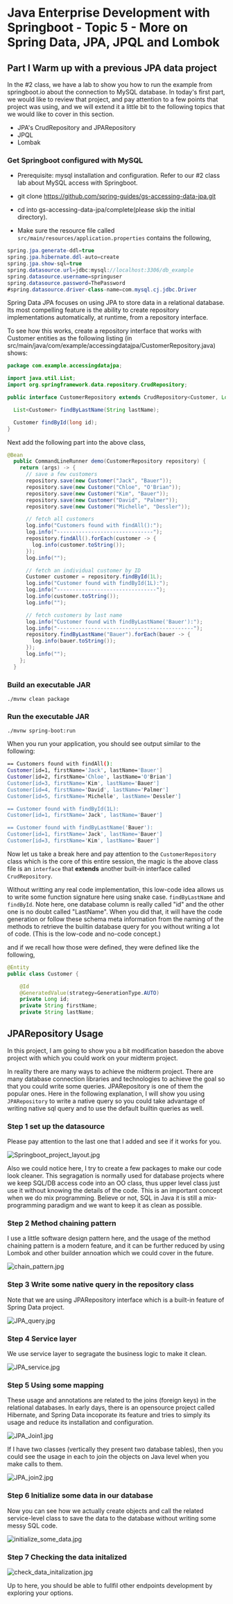 # Java Enterprise Development with Springboot - Topic 5 - More on Spring Data, JPA, JPQL and Lombok

## Part I Warm up with a previous JPA data project

In the #2 class, we have a lab to show you how to run the example from springboot.io about the connection to MySQL database.
In today's first part, we would like to review that project, and pay attention to a few points that project was using,
and we will extend it a little bit to the following topics that we would like to cover in this section.

* JPA's CrudRepository and JPARepository
* JPQL
* Lombak

### Get Springboot configured with MySQL

* Prerequisite: mysql installation and configuration. Refer to our #2 class lab about MySQL access with Springboot.

* git clone https://github.com/spring-guides/gs-accessing-data-jpa.git

* cd into gs-accessing-data-jpa/complete(please skip the initial directory).

* Make sure the resource file called `src/main/resources/application.properties` contains the following,

```java
spring.jpa.generate-ddl=true
spring.jpa.hibernate.ddl-auto=create
spring.jpa.show-sql=true
spring.datasource.url=jdbc:mysql://localhost:3306/db_example
spring.datasource.username=springuser
spring.datasource.password=ThePassword
#spring.datasource.driver-class-name=com.mysql.cj.jdbc.Driver
```

Spring Data JPA focuses on using JPA to store data in a relational database. Its most compelling feature is the ability to create repository implementations automatically, at runtime, from a repository interface.

To see how this works, create a repository interface that works with Customer entities as the following listing (in src/main/java/com/example/accessingdatajpa/CustomerRepository.java) shows:

```java
package com.example.accessingdatajpa;

import java.util.List;
import org.springframework.data.repository.CrudRepository;

public interface CustomerRepository extends CrudRepository<Customer, Long> {

  List<Customer> findByLastName(String lastName);

  Customer findById(long id);
}
```

Next add the following part into the above class,

```java
@Bean
  public CommandLineRunner demo(CustomerRepository repository) {
    return (args) -> {
      // save a few customers
      repository.save(new Customer("Jack", "Bauer"));
      repository.save(new Customer("Chloe", "O'Brian"));
      repository.save(new Customer("Kim", "Bauer"));
      repository.save(new Customer("David", "Palmer"));
      repository.save(new Customer("Michelle", "Dessler"));

      // fetch all customers
      log.info("Customers found with findAll():");
      log.info("-------------------------------");
      repository.findAll().forEach(customer -> {
        log.info(customer.toString());
      });
      log.info("");

      // fetch an individual customer by ID
      Customer customer = repository.findById(1L);
      log.info("Customer found with findById(1L):");
      log.info("--------------------------------");
      log.info(customer.toString());
      log.info("");

      // fetch customers by last name
      log.info("Customer found with findByLastName('Bauer'):");
      log.info("--------------------------------------------");
      repository.findByLastName("Bauer").forEach(bauer -> {
        log.info(bauer.toString());
      });
      log.info("");
    };
  }
```

### Build an executable JAR

`./mvnw clean package`

### Run the executable JAR

`./mvnw spring-boot:run`

When you run your application, you should see output similar to the following:

```bash
== Customers found with findAll():
Customer[id=1, firstName='Jack', lastName='Bauer']
Customer[id=2, firstName='Chloe', lastName='O'Brian']
Customer[id=3, firstName='Kim', lastName='Bauer']
Customer[id=4, firstName='David', lastName='Palmer']
Customer[id=5, firstName='Michelle', lastName='Dessler']

== Customer found with findById(1L):
Customer[id=1, firstName='Jack', lastName='Bauer']

== Customer found with findByLastName('Bauer'):
Customer[id=1, firstName='Jack', lastName='Bauer']
Customer[id=3, firstName='Kim', lastName='Bauer']
```

Now let us take a break here and pay attention to the `CustomerRepository` class which is the core of this entire session,
the magic is the above class file is an `interface` that **extends** another built-in interface called `CrudRepository`.

Without writting any real code implementation, this low-code idea allows us to write some function signature here using snake case.
`findByLastName` and `findById`. Note here, one database column is really called "id" and the other one is no doubt called "LastName".
When you did that, it will have the code generation or follow these schema meta information from the naming of the methods 
to retrieve the builtin database query for you without writing a lot of code. (This is the low-code and no-code concept.)

and if we recall how those were defined, they were defined like the following,

```java
@Entity
public class Customer {

	@Id
	@GeneratedValue(strategy=GenerationType.AUTO)
	private Long id;
	private String firstName;
	private String lastName;
```

## JPARepository Usage

In this project, I am going to show you a bit modification basedon the above project with which you could work on your midterm project.

In reality there are many ways to achieve the midterm project. There are many database connection libraries and technologies to achieve the goal so that you could write some queries. JPARepository is one of them the popular ones. Here in the following explanation, I will show you using `JPARepository` to write a native query so you could take advantage of writing native sql query and to use the default builtin queries as well.

### Step 1 set up the datasource

Please pay attention to the last one that I added and see if it works for you.

![Springboot_project_layout.jpg](..%2F..%2Fimages%2Fspringboot%2F%235%2FSpringboot_project_layout.jpg)

Also we could notice here, I try to create a few packages to make our code look cleaner.
This segragation is normally used for database projects where we keep SQL/DB access code into an OO class, thus upper level class just use it without knowing the details of the code. This is an important concept when we do mix programming. Believe or not, SQL in Java it is still a mix-programming paradigm and we want to keep it as clean as possible.

### Step 2 Method chaining pattern

I use a little software design pattern here, and the usage of the method chaining pattern is a modern feature, and it can be further reduced by using Lombok and other builder annoation which we could cover in the future.

![chain_pattern.jpg](..%2F..%2Fimages%2Fspringboot%2F%235%2Fchain_pattern.jpg)

### Step 3 Write some native query in the repository class

Note that we are using JPARepository interface which is a built-in feature of Spring Data project.

![JPA_query.jpg](..%2F..%2Fimages%2Fspringboot%2F%235%2FJPA_query.jpg)

### Step 4 Service layer

We use service layer to segragate the business logic to make it clean.

![JPA_service.jpg](..%2F..%2Fimages%2Fspringboot%2F%235%2FJPA_service.jpg)

### Step 5 Using some mapping

These usage and annotations are related to the joins (foreign keys) in the relational databases. In early days, there is an opensource project called Hibernate, and Spring Data incoporate its feature and tries to simply its usage and reduce its installation and configuration.

![JPA_Join1.jpg](..%2F..%2Fimages%2Fspringboot%2F%235%2FJPA_Join1.jpg)

If I have two classes (vertically they present two database tables), then you could see the usage in each to join the objects on Java level when you make calls to them.

![JPA_join2.jpg](..%2F..%2Fimages%2Fspringboot%2F%235%2FJPA_join2.jpg)

### Step 6 Initialize some data in our database

Now you can see how we actually create objects and call the related service-level class to save the data to the database without writing some messy SQL code.

![initialize_some_data.jpg](..%2F..%2Fimages%2Fspringboot%2F%235%2Finitialize_some_data.jpg)


### Step 7 Checking the data initalized

![check_data_initalization.jpg](..%2F..%2Fimages%2Fspringboot%2F%235%2Fcheck_data_initalization.jpg)

Up to here, you should be able to fullfil other endpoints development by exploring your options.